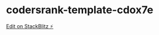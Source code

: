 # codersrank-template-cdox7e

[Edit on StackBlitz ⚡️](https://stackblitz.com/edit/codersrank-template-cdox7e)